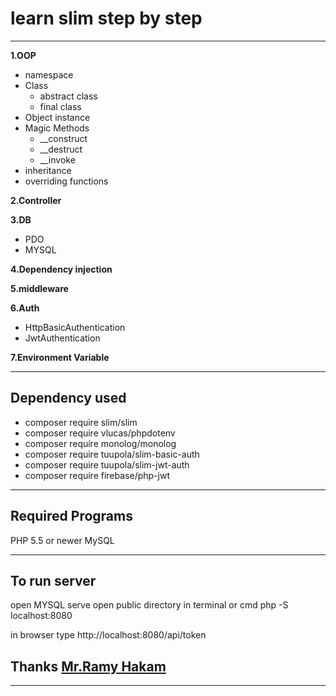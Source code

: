 # learn slim step by step

---

**1.OOP**
- namespace
- Class
	- abstract class 
	- final class
- Object instance
- Magic Methods
	- __construct
	- __destruct
	- __invoke
- inheritance
- overriding functions

**2.Controller**

**3.DB**

- PDO
- MYSQL

**4.Dependency injection**

**5.middleware**

**6.Auth**

- HttpBasicAuthentication
- JwtAuthentication

**7.Environment Variable**

---

## Dependency used

- composer require slim/slim
- composer require vlucas/phpdotenv
- composer require monolog/monolog
- composer require tuupola/slim-basic-auth
- composer require tuupola/slim-jwt-auth
- composer require firebase/php-jwt

---

## Required Programs
PHP 5.5 or newer
MySQL


---

## To run server
open  MYSQL serve
open  public directory in terminal or  cmd 
php -S localhost:8080

in  browser type 
http://localhost:8080/api/token


## Thanks [Mr.Ramy Hakam](https://github.com/Z-Team-Pro)

---
